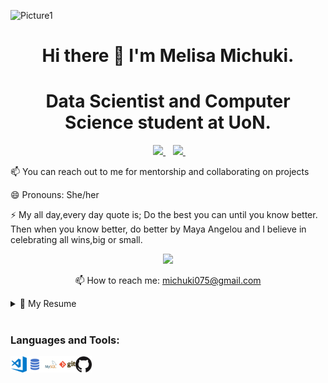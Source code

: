 ![Picture1](https://user-images.githubusercontent.com/61727167/114374135-fd751400-9b8b-11eb-9587-746bb40821c7.jpg)

<h1 align='center'>
  Hi there 👋 I'm Melisa Michuki.
</h1>

<h1 align='center'>
  Data Scientist and Computer Science student at UoN.
</h1>

<p align='center'> 
  </a>&nbsp;&nbsp;
  <a href="https://www.linkedin.com/in/melisamichuki/">
    <img src="https://img.shields.io/badge/linkedin-%230077B5.svg?&style=for-the-badge&logo=linkedin&logoColor=white" />     
  </a>&nbsp;&nbsp;
  <a href="https://www.github.com/melisamichuki01/">
    <img src="https://img.shields.io/github/followers/melisamichuki01?style=social"/>     
  </a>&nbsp;&nbsp;
  
</p>


<p align='center'>
  
  📫 You can reach out to me for mentorship and collaborating on projects
  
  😄 Pronouns: She/her
  
  ⚡ My all day,every day quote is; Do the best you can until you know better. Then when you know better, do better by Maya  Angelou and I believe in celebrating all wins,big or small.

</p>

<p align='center'>
  <a href="#"><img src="https://github-readme-stats.vercel.app/api?username=melisamichuki01&show_icons=true&count_private=true&theme=dark" width="350"></a>
</p>

<p align='center'>
  📫 How to reach me: <a href='mailto:michuki075@gmail.com'>michuki075@gmail.com</a>
</p>

<details>
  <summary>📃 My Resume</summary>


## Education

- 📖 **Data Science**\
📍 **Moringa School** - Nairobi, Kenya
<img align="right"
src="https://img.shields.io/badge/Slack-4A154B?logo=slack&logoColor=white" />
<img align="right" 
src="https://img.shields.io/badge/SQL%20Server-CC2927?logo=microsoft-sql-server&logoColor=white" />
<img align="right"
src="https://img.shields.io/badge/Github-181717?logo=github&logoColor=white" />


- 📖 **BSc.Computer Science**\
📍 **University of Nairobi** - Nairobi, Kenya

</details>

<br />

### Languages and Tools:

<img align="left" alt="Visual Studio Code" width="26px" src="https://raw.githubusercontent.com/github/explore/80688e429a7d4ef2fca1e82350fe8e3517d3494d/topics/visual-studio-code/visual-studio-code.png" />
<img align="left" alt="SQL" width="26px" src="https://raw.githubusercontent.com/github/explore/80688e429a7d4ef2fca1e82350fe8e3517d3494d/topics/sql/sql.png" />
<img align="left" alt="MySQL" width="26px" src="https://raw.githubusercontent.com/github/explore/80688e429a7d4ef2fca1e82350fe8e3517d3494d/topics/mysql/mysql.png" />
<img align="left" alt="Git" width="26px" src="https://raw.githubusercontent.com/github/explore/80688e429a7d4ef2fca1e82350fe8e3517d3494d/topics/git/git.png" />
<img align="left" alt="GitHub" width="26px" src="https://raw.githubusercontent.com/github/explore/78df643247d429f6cc873026c0622819ad797942/topics/github/github.png" />

